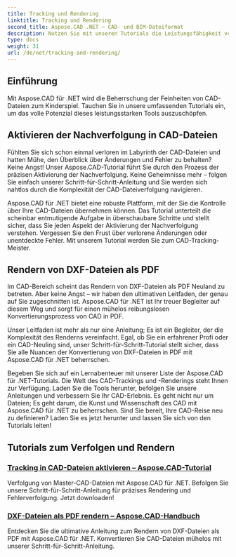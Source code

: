 ```yaml
---
title: Tracking und Rendering
linktitle: Tracking und Rendering
second_title: Aspose.CAD .NET – CAD- und BIM-Dateiformat
description: Nutzen Sie mit unseren Tutorials die Leistungsfähigkeit von Aspose.CAD für .NET. Erfahren Sie, wie Sie die Nachverfolgung in CAD-Dateien aktivieren und DXF-Dateien nahtlos als PDF rendern.
type: docs
weight: 31
url: /de/net/tracking-and-rendering/
---
```


## Einführung

Mit Aspose.CAD für .NET wird die Beherrschung der Feinheiten von CAD-Dateien zum Kinderspiel. Tauchen Sie in unsere umfassenden Tutorials ein, um das volle Potenzial dieses leistungsstarken Tools auszuschöpfen. 

## Aktivieren der Nachverfolgung in CAD-Dateien

Fühlten Sie sich schon einmal verloren im Labyrinth der CAD-Dateien und hatten Mühe, den Überblick über Änderungen und Fehler zu behalten? Keine Angst! Unser Aspose.CAD-Tutorial führt Sie durch den Prozess der präzisen Aktivierung der Nachverfolgung. Keine Geheimnisse mehr – folgen Sie einfach unserer Schritt-für-Schritt-Anleitung und Sie werden sich nahtlos durch die Komplexität der CAD-Dateiverfolgung navigieren.

Aspose.CAD für .NET bietet eine robuste Plattform, mit der Sie die Kontrolle über Ihre CAD-Dateien übernehmen können. Das Tutorial unterteilt die scheinbar entmutigende Aufgabe in überschaubare Schritte und stellt sicher, dass Sie jeden Aspekt der Aktivierung der Nachverfolgung verstehen. Vergessen Sie den Frust über verlorene Änderungen oder unentdeckte Fehler. Mit unserem Tutorial werden Sie zum CAD-Tracking-Meister.

## Rendern von DXF-Dateien als PDF

Im CAD-Bereich scheint das Rendern von DXF-Dateien als PDF Neuland zu betreten. Aber keine Angst – wir haben den ultimativen Leitfaden, der genau auf Sie zugeschnitten ist. Aspose.CAD für .NET ist Ihr treuer Begleiter auf diesem Weg und sorgt für einen mühelos reibungslosen Konvertierungsprozess von CAD in PDF.

Unser Leitfaden ist mehr als nur eine Anleitung; Es ist ein Begleiter, der die Komplexität des Renderns vereinfacht. Egal, ob Sie ein erfahrener Profi oder ein CAD-Neuling sind, unser Schritt-für-Schritt-Tutorial stellt sicher, dass Sie alle Nuancen der Konvertierung von DXF-Dateien in PDF mit Aspose.CAD für .NET beherrschen.

Begeben Sie sich auf ein Lernabenteuer mit unserer Liste der Aspose.CAD für .NET-Tutorials. Die Welt des CAD-Trackings und -Renderings steht Ihnen zur Verfügung. Laden Sie die Tools herunter, befolgen Sie unsere Anleitungen und verbessern Sie Ihr CAD-Erlebnis. Es geht nicht nur um Dateien; Es geht darum, die Kunst und Wissenschaft des CAD mit Aspose.CAD für .NET zu beherrschen. Sind Sie bereit, Ihre CAD-Reise neu zu definieren? Laden Sie es jetzt herunter und lassen Sie sich von den Tutorials leiten!
## Tutorials zum Verfolgen und Rendern
### [Tracking in CAD-Dateien aktivieren – Aspose.CAD-Tutorial](./enabling-tracking-in-cad-files/)
Verfolgung von Master-CAD-Dateien mit Aspose.CAD für .NET. Befolgen Sie unsere Schritt-für-Schritt-Anleitung für präzises Rendering und Fehlerverfolgung. Jetzt downloaden!
### [DXF-Dateien als PDF rendern – Aspose.CAD-Handbuch](./rendering-dxf-files-as-pdf/)
Entdecken Sie die ultimative Anleitung zum Rendern von DXF-Dateien als PDF mit Aspose.CAD für .NET. Konvertieren Sie CAD-Dateien mühelos mit unserer Schritt-für-Schritt-Anleitung.